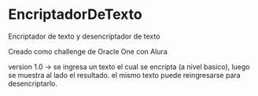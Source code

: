 # EncriptadorDeTexto
Encriptador de texto y desencriptador de texto

Creado como challenge de Oracle One con Alura

version 1.0 -> se ingresa un texto el cual se encripta (a nivel basico), luego se muestra al lado el resultado.
el mismo texto puede reingresarse para desencriptarlo.

